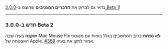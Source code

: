 כדאי גם לבדוק את **הדברים המגניבים** שהוצגו ב-[3.0.0 Beta 1](https://github.com/noah-nuebling/mac-mouse-fix/releases/tag/3.0.0-Beta-1.1)!

---

### חדש ב-3.0.0 Beta 2

**תוקנה** בעיה שבה Mac Mouse Fix **לא נפתח** ברוב המחשבים בגלל בעיות עם מנגנוני האבטחה של Apple. אמור לתקן את בעיה [#369](https://github.com/noah-nuebling/mac-mouse-fix/issues/369).